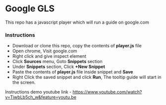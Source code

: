 # Google GLS

This repo has a javascript player which will run a guide on google.com

### Instructions

  - Download or clone this repo, copy the contents of **player.js** file
  - Open chrome, Visit google.com
  - Right click and give inspect element 
  - Click **Sources** menu, Goto **Snippets** section
  - Under **Snippets** section, Click **+New Snippet** 
  - Paste the contents of **player.js** file inside snippet and **Save**
  - Right Click the saved snippet and click **Run**, The tooltip guide will start in the screen.
 
Instructions demo youtube link - https://www.youtube.com/watch?v=TiwbLb5ch_w&feature=youtu.be